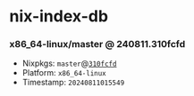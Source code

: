 # nix-index-db
### x86_64-linux/master @ 240811.310fcfd
- Nixpkgs: `master`@[`310fcfd`](https://github.com/NixOS/nixpkgs/commit/310fcfddfc1719de0ae56e3eded60c0a839806fc)
- Platform: `x86_64-linux`
- Timestamp: `20240811015549`
